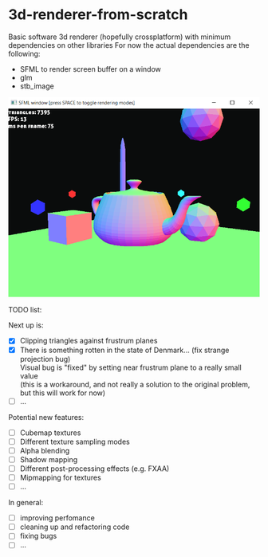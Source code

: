 # 3d-renderer-from-scratch
Basic software 3d renderer (hopefully crossplatform) with minimum dependencies on other libraries
For now the actual dependencies are the following:
- SFML to render screen buffer on a window
- glm
- stb_image

![alt text](img.png)


TODO list:

Next up is: 
- [x] Clipping triangles against frustrum planes
- [x] There is something rotten in the state of Denmark... (fix strange projection bug)  
	Visual bug is "fixed" by setting near frustrum plane to a really small value  
	(this is a workaround, and not really a solution to the original problem, but this will work for now) 
- [ ] ...

Potential new features:
- [ ] Cubemap textures
- [ ] Different texture sampling modes
- [ ] Alpha blending
- [ ] Shadow mapping
- [ ] Different post-processing effects (e.g. FXAA)
- [ ] Mipmapping for textures
- [ ] ...

In general:
- [ ] improving perfomance
- [ ] cleaning up and refactoring code
- [ ] fixing bugs
- [ ] ...

